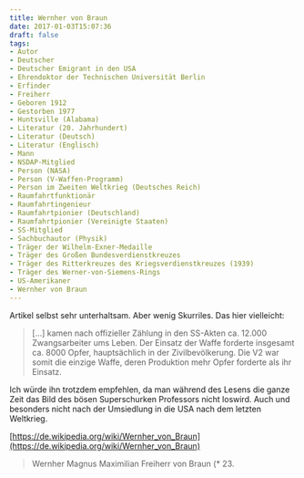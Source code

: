 ```yaml
---
title: Wernher von Braun
date: 2017-01-03T15:07:36
draft: false
tags:
- Autor
- Deutscher
- Deutscher Emigrant in den USA
- Ehrendoktor der Technischen Universität Berlin
- Erfinder
- Freiherr
- Geboren 1912
- Gestorben 1977
- Huntsville (Alabama)
- Literatur (20. Jahrhundert)
- Literatur (Deutsch)
- Literatur (Englisch)
- Mann
- NSDAP-Mitglied
- Person (NASA)
- Person (V-Waffen-Programm)
- Person im Zweiten Weltkrieg (Deutsches Reich)
- Raumfahrtfunktionär
- Raumfahrtingenieur
- Raumfahrtpionier (Deutschland)
- Raumfahrtpionier (Vereinigte Staaten)
- SS-Mitglied
- Sachbuchautor (Physik)
- Träger der Wilhelm-Exner-Medaille
- Träger des Großen Bundesverdienstkreuzes
- Träger des Ritterkreuzes des Kriegsverdienstkreuzes (1939)
- Träger des Werner-von-Siemens-Rings
- US-Amerikaner
- Wernher von Braun
---
```


Artikel selbst sehr unterhaltsam. Aber wenig Skurriles. Das hier
vielleicht:

> [...] kamen nach offizieller Zählung in den SS-Akten ca. 12.000
> Zwangsarbeiter ums Leben. Der Einsatz der Waffe forderte insgesamt ca.
> 8000 Opfer, hauptsächlich in der Zivilbevölkerung. Die V2 war somit die
> einzige Waffe, deren Produktion mehr Opfer forderte als ihr Einsatz.

Ich würde ihn trotzdem empfehlen, da man während des Lesens die ganze Zeit
das Bild des bösen Superschurken Professors nicht loswird. Auch und
besonders nicht nach der Umsiedlung in die USA nach dem letzten Weltkrieg.

[https://de.wikipedia.org/wiki/Wernher_von_Braun](https://de.wikipedia.org/wiki/Wernher_von_Braun)

> Wernher Magnus Maximilian Freiherr von Braun (* 23.
